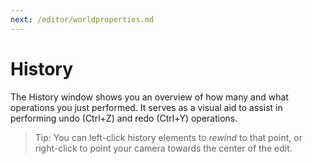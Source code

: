```yaml
---
next: /editor/worldproperties.md
---
```


# History

The History window shows you an overview of how many and what operations you just performed. It serves as a visual aid to assist in performing undo (Ctrl+Z) and redo (Ctrl+Y) operations.

> Tip: You can left-click history elements to *rewind* to that point, or right-click to point your camera towards the center of the edit.
